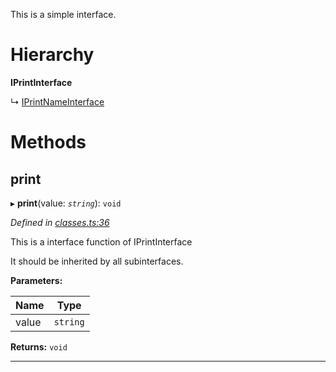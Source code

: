 

This is a simple interface.

# Hierarchy

**IPrintInterface**

↳  [IPrintNameInterface](_classes_.iprintnameinterface.md)

# Methods

<a id="print"></a>

##  print

▸ **print**(value: *`string`*): `void`

*Defined in [classes.ts:36](https://github.com/tgreyuk/typedoc-plugin-markdown/blob/master/test/src/classes.ts#L36)*

This is a interface function of IPrintInterface

It should be inherited by all subinterfaces.

**Parameters:**

| Name | Type |
| ------ | ------ |
| value | `string` |

**Returns:** `void`

___

